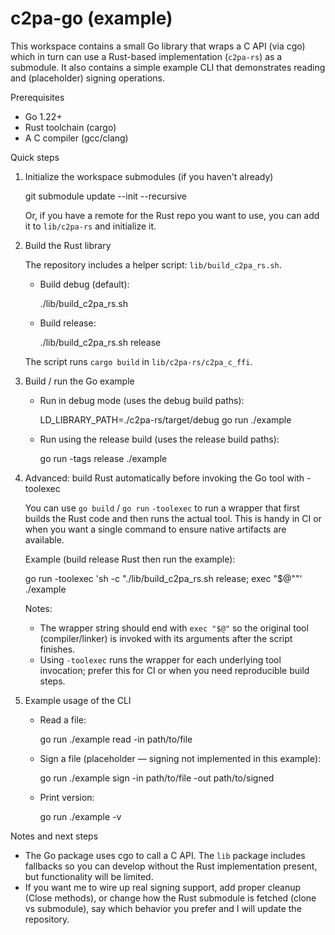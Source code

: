 # c2pa-go (example)

This workspace contains a small Go library that wraps a C API (via cgo) which in turn can use a Rust-based implementation (`c2pa-rs`) as a submodule. It also contains a simple example CLI that demonstrates reading and (placeholder) signing operations.

Prerequisites
- Go 1.22+
- Rust toolchain (cargo)
- A C compiler (gcc/clang)

Quick steps

1. Initialize the workspace submodules (if you haven't already)

   git submodule update --init --recursive

   Or, if you have a remote for the Rust repo you want to use, you can add it to `lib/c2pa-rs` and initialize it.

2. Build the Rust library

   The repository includes a helper script: `lib/build_c2pa_rs.sh`.

   - Build debug (default):

     ./lib/build_c2pa_rs.sh

   - Build release:

     ./lib/build_c2pa_rs.sh release

   The script runs `cargo build` in `lib/c2pa-rs/c2pa_c_ffi`.

3. Build / run the Go example

   - Run in debug mode (uses the debug build paths):

     LD_LIBRARY_PATH=./c2pa-rs/target/debug go run ./example

   - Run using the release build (uses the release build paths):

     go run -tags release ./example

4. Advanced: build Rust automatically before invoking the Go tool with -toolexec

   You can use `go build` / `go run` `-toolexec` to run a wrapper that first builds the Rust code and then runs the actual tool. This is handy in CI or when you want a single command to ensure native artifacts are available.

   Example (build release Rust then run the example):

     go run -toolexec 'sh -c "./lib/build_c2pa_rs.sh release; exec \"$@\""' ./example

   Notes:
   - The wrapper string should end with `exec "$@"` so the original tool (compiler/linker) is invoked with its arguments after the script finishes.
   - Using `-toolexec` runs the wrapper for each underlying tool invocation; prefer this for CI or when you need reproducible build steps.

5. Example usage of the CLI

   - Read a file:

     go run ./example read -in path/to/file

   - Sign a file (placeholder — signing not implemented in this example):

     go run ./example sign -in path/to/file -out path/to/signed

   - Print version:

     go run ./example -v

Notes and next steps
- The Go package uses cgo to call a C API. The `lib` package includes fallbacks so you can develop without the Rust implementation present, but functionality will be limited.
- If you want me to wire up real signing support, add proper cleanup (Close methods), or change how the Rust submodule is fetched (clone vs submodule), say which behavior you prefer and I will update the repository.
